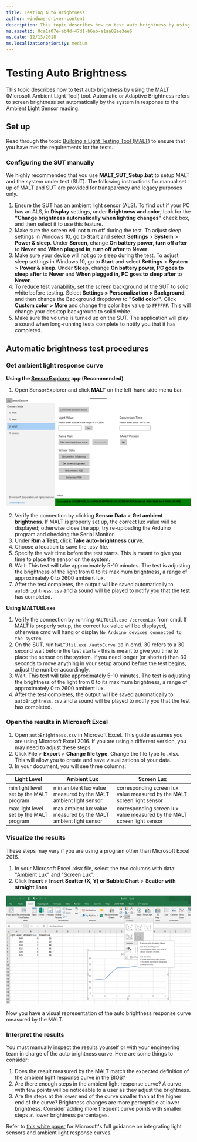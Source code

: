 ```yaml
---
title: Testing Auto Brightness
author: windows-driver-content
description: This topic describes how to test auto brightness by using the MALT (Microsoft Ambient Light Tool) tool.
ms.assetid: 0ca1a07e-ab4d-47d1-b6ab-a1aa02ee3ee6
ms.date: 12/13/2018
ms.localizationpriority: medium
---
```


# Testing Auto Brightness

This topic describes how to test auto brightness by using the MALT (Microsoft Ambient Light Tool) tool. Automatic or Adaptive Brightness refers to screen brightness set automatically by the system in response to the Ambient Light Sensor reading. 

## Set up

Read through the topic [Building a Light Testing Tool (MALT)](testing-MALT-building-a-light-testing-tool.md) to ensure that you have met the requirements for the tests.

### Configuring the SUT manually

We highly recommended that you use **MALT_SUT_Setup.bat** to setup MALT and the system under test (SUT). The following instructions for manual set up of MALT and SUT are provided for transparency and legacy purposes only.

1. Ensure the SUT has an ambient light sensor (ALS). To find out if your PC has an ALS, in **Display** settings, under **Brightness and color**, look for the **"Change brightness automatically when lighting changes"** check box, and then select it to use this feature.
2. Make sure the screen will not turn off during the test. To adjust sleep settings in Windows 10, go to **Start** and select **Settings**  > **System** > **Power & sleep**. Under **Screen**, change **On battery power, turn off after** to **Never** and **When plugged in, turn off after** to **Never**.
3. Make sure your device will not go to sleep during the test. To adjust sleep settings in Windows 10, go to **Start** and select **Settings**  > **System** > **Power & sleep**. Under **Sleep**, change **On battery power, PC goes to sleep after** to **Never** and **When plugged in, PC goes to sleep after** to **Never**.
4. To reduce test variability, set the screen background of the SUT to solid white before testing. Select **Settings > Personalization > Background**, and then change the Background dropdown to **"Solid color"**. Click **Custom color > More** and change the color hex value to `FFFFFF`. This will change your desktop background to solid white.
5. Make sure the volume is turned up on the SUT. The application will play a sound when long-running tests complete to notify you that it has completed.

## Automatic brightness test procedures

### Get ambient light response curve

**Using the [SensorExplorer](https://aka.ms/sensorexplorer) app (Recommended)**

1. Open SensorExplorer and click **MALT** on the left-hand side menu bar.

![SensorExplorer MALT page](images/SensorExplorerMALT.png)

2. Verify the connection by clicking **Sensor Data** > **Get ambient brightness**. If MALT is properly set up, the correct lux value will be displayed; otherwise close the app, try re-uploading the Arduino program and checking the Serial Monitor.
3. Under **Run a Test**, click **Take auto-brightness curve**. 
4. Choose a location to save the .csv file.
5. Specify the wait time before the test starts. This is meant to give you time to place the sensor on the system.
6. Wait. This test will take approximately 5-10 minutes. The test is adjusting the brightness of the light from 0 to its maximum brightness, a range of approximately 0 to 2600 ambient lux.
7. After the test completes, the output will be saved automatically to `autoBrightness.csv` and a sound will be played to notify you that the test has completed.

**Using MALTUtil.exe**

1. Verify the connection by running `MALTUtil.exe /screenLux` from cmd. If MALT is properly setup, the correct lux value will be displayed, otherwise cmd will hang or display `No Arduino devices connected to the system`.
2. On the SUT, run `MALTUtil.exe /autoCurve 30` in cmd. 30 refers to a 30 second wait before the test starts - this is meant to give you time to place the sensor on the system. If you need longer (or shorter) than 30 seconds to move anything in your setup around before the test begins, adjust the number accordingly.
3. Wait. This test will take approximately 5-10 minutes. The test is adjusting the brightness of the light from 0 to its maximum brightness, a range of approximately 0 to 2600 ambient lux.
4. After the test completes, the output will be saved automatically to `autoBrightness.csv` and a sound will be played to notify you that the test has completed.

### Open the results in Microsoft Excel

1. Open `autoBrightness.csv` in Microsoft Excel. This guide assumes you are using Microsoft Excel 2016. If you are using a different version, you may need to adjust these steps.
2. Click **File** > **Export** > **Change file type**. Change the file type to .xlsx. This will allow you to create and save visualizations of your data.
3. In your document, you will see three columns: 

| Light Level | Ambient Lux  | Screen Lux |
|-----|----|----|
| min light level set by the MALT program | min ambient lux value measured by the MALT ambient light sensor | corresponding screen lux value measured by the MALT screen light sensor |
| max light level set by the MALT program | max ambient lux value measured by the MALT ambient light sensor | corresponding screen lux value measured by the MALT screen light sensor |

### Visualize the results

These steps may vary if you are using a program other than Microsoft Excel 2016.

1. In your Microsoft Excel .xlsx file, select the two columns with data: "Ambient Lux" and "Screen Lux".
2. Click **Insert** > **Insert Scatter (X, Y) or Bubble Chart** > **Scatter with straight lines** 

![insert scatter plot](images/insertScatter1.png)

Now you have a visual representation of the auto brightness response curve measured by the MALT.

### Interpret the results

You must manually inspect the results yourself or with your engineering team in charge of the auto brightness curve. Here are some things to consider: 

1. Does the result measured by the MALT match the expected definition of the ambient light response curve in the BIOS? 
2. Are there enough steps in the ambient light response curve? A curve with few points will be noticeable to a user as they adjust the brightness.
3. Are the steps at the lower end of the curve smaller than at the higher end of the curve? Brightness changes are more perceptible at lower brightness. Consider adding more frequent curve points with smaller steps at lower brightness percentages.

Refer to [this white paper](https://docs.microsoft.com/windows-hardware/design/whitepapers/integrating-ambient-light-sensors-with-computers-running-windows-10-creators-update) for Microsoft's full guidance on integrating light sensors and ambient light response curves.